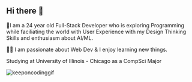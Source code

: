 ## Hi there 👋
🌱I am a 24 year old Full-Stack Developer who is exploring Programming while faciliating the world with User Experience with my Design Thinking Skills and enthusiasm about AI/ML.  

👨‍💻 I am passionate about Web Dev & I enjoy learning new things.

Studying at University of Illinois - Chicago as a CompSci Major

![keeponcodinggif](https://github.com/user-attachments/assets/61c94016-07ed-4cd5-9a08-558e596cb701)
<!--
**920Peter/920peter** is a ✨ _special_ ✨ repository because its `README.md` (this file) appears on your GitHub profile.

Here are some ideas to get you started:

- 🔭 I’m currently working on ...
- 🌱 I’m currently learning ...
- 👯 I’m looking to collaborate on ...
- 🤔 I’m looking for help with ...
- 💬 Ask me about ...
- 📫 How to reach me: ...
- 😄 Pronouns: ...
- ⚡ Fun fact: ...
-->
